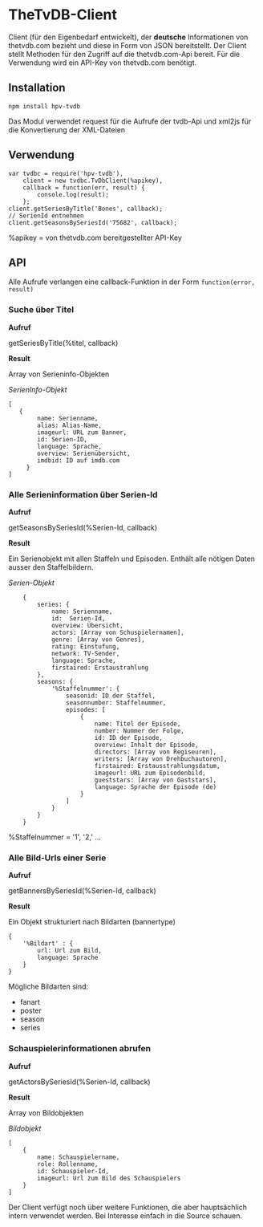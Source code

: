 # TheTvDB-Client  

Client (für den Eigenbedarf entwickelt), der **deutsche** Informationen von thetvdb.com bezieht und diese in Form von JSON bereitstellt.
Der Client stellt Methoden für den Zugriff auf die thetvdb.com-Api bereit. Für die Verwendung wird ein API-Key von thetvdb.com benötigt.

## Installation
	
	npm install hpv-tvdb

Das Modul verwendet request für die Aufrufe der tvdb-Api und xml2js für die Konvertierung der XML-Dateien

## Verwendung

	var tvdbc = require('hpv-tvdb'),
	    client = new tvdbc.TvDbClient(%apikey),
	    callback = function(err, result) {
		    console.log(result);
	    };
	client.getSeriesByTitle('Bones', callback); 
	// SerienId entnehmen
	client.getSeasonsBySeriesId('75682', callback);
	
%apikey = von thetvdb.com bereitgestellter API-Key

## API

Alle Aufrufe verlangen eine callback-Funktion in der Form 
`function(error, result)`

### Suche über Titel 

**Aufruf** 

getSeriesByTitle(%titel, callback)  
	
**Result** 

Array von Serieninfo-Objekten

*SerienInfo-Objekt*
     
	[ 
	   {
			name: Serienname,
			alias: Alias-Name,
			imageurl: URL zum Banner,
			id: Serien-ID,
			language: Sprache,
			overview: Serienübersicht,
			imdbid: ID auf imdb.com
	     }      
	]
### Alle Serieninformation über Serien-Id

**Aufruf** 

getSeasonsBySeriesId(%Serien-Id, callback)    

**Result** 

Ein Serienobjekt mit allen Staffeln und Episoden. Enthält alle nötigen Daten ausser den Staffelbildern. 

*Serien-Objekt* 

  	    {
	        series: {
		    	name: Serienname,
				id:  Serien-Id,
				overview: Übersicht,
				actors: [Array von Schuspielernamen],
				genre: [Array von Genres],
				rating: Einstufung,
				network: TV-Sender,
				language: Sprache,
				firstaired: Erstaustrahlung
	        },
			seasons: {
				'%Staffelnummer': {
					seasonid: ID der Staffel,
					seasonnumber: Staffelnummer,
					episodes: [
						{
							name: Titel der Episode,
							number: Nummer der Folge,
							id: ID der Episode,
							overview: Inhalt der Episode,
							directors: [Array von Regiseuren],
							writers: [Array von Drehbuchautoren],   
							firstaired: Erstausstrahlungsdatum,
							imageurl: URL zum Episodenbild, 
							gueststars: [Array von Gaststars],
							language: Sprache der Episode (de)
						}
					]
				}
			}
		}                   

%Staffelnummer = '1', '2,' ...
		
### Alle Bild-Urls einer Serie

**Aufruf**

getBannersBySeriesId(%Serien-Id, callback)

**Result**

Ein Objekt strukturiert nach Bildarten (bannertype)

	{
		'%Bildart' : {
			url: Url zum Bild, 
			language: Sprache
		}
	}          
	
Mögliche Bildarten sind: 

- fanart
- poster
- season
- series 

### Schauspielerinformationen abrufen

**Aufruf**

getActorsBySeriesId(%Serien-Id, callback)

**Result**

Array von Bildobjekten

*Bildobjekt*

	[
		{
			name: Schauspielername,
			role: Rollenname,
			id: Schauspieler-Id,
			imageurl: Url zum Bild des Schauspielers
		}
	]        
	
	
Der Client verfügt noch über weitere Funktionen, die aber hauptsächlich intern verwendet werden. Bei Interesse einfach in die Source schauen.